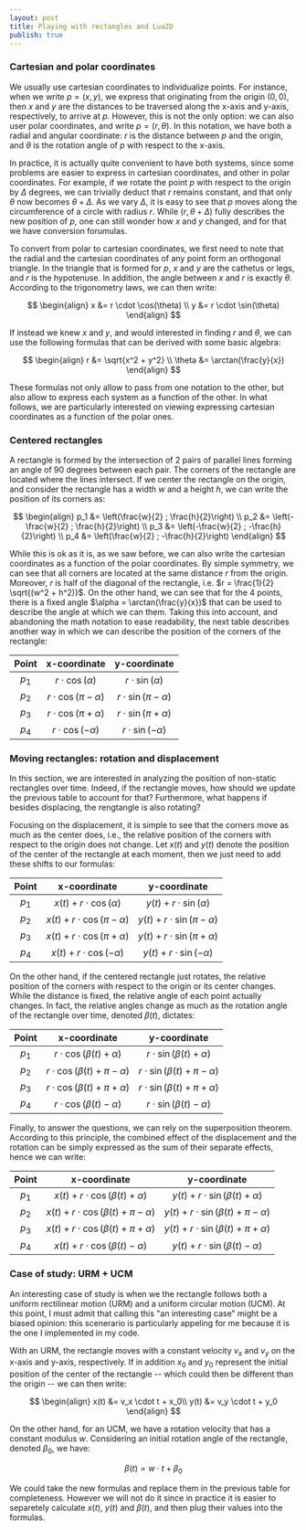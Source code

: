 ```yaml
---
layout: post
title: Playing with rectangles and Lua2D
publish: true
---
```


### Cartesian and polar coordinates

We usually use cartesian coordinates to individualize points. For instance, when we write $p = (x, y)$, we express that originating from the origin $(0, 0)$, then $x$ and $y$ are the distances to be traversed along the x-axis and y-axis, respectively, to arrive at $p$. However, this is not the only option: we can also user polar coordinates, and write $p = (r, \theta)$. In this notation, we have both a radial and angular coordinate: $r$ is the distance between $p$ and the origin, and $\theta$ is the rotation angle of $p$ with respect to the x-axis. 

In practice, it is actually quite convenient to have both systems, since some problems are easier to express in cartesian coordinates, and other in polar coordinates. For example, if we rotate the point $p$ with respect to the origin by $\Delta$ degrees, we can trivially deduct that $r$ remains constant, and that only $\theta$ now becomes $\theta + \Delta$. As we vary $\Delta$, it is easy to see that $p$ moves along the circumference of a circle with radius $r$. While $(r, \theta + \Delta)$ fully describes the new position of $p$, one can still wonder how $x$ and $y$ changed, and for that we have conversion forumulas.

To convert from polar to cartesian coordinates, we first need to note that the radial and the cartesian coordinates of any point form an orthogonal triangle. In the triangle that is formed for $p$, $x$ and $y$ are the cathetus or legs, and $r$ is the hypotenuse. In addition, the angle between $x$ and $r$ is exactly $\theta$. According to the trigonometry laws, we can then write:

$$
\begin{align}
x &= r \cdot \cos(\theta) \\
y &= r \cdot \sin(\theta)
\end{align}
$$

If instead we knew $x$ and $y$, and would interested in finding $r$ and $\theta$, we can use the following formulas that can be derived with some basic algebra:

$$
\begin{align}
r &= \sqrt{x^2 + y^2} \\
\theta &= \arctan(\frac{y}{x})
\end{align}
$$

These formulas not only allow to pass from one notation to the other, but also allow to express each system as a function of the other. In what follows, we are particularly interested on viewing expressing cartesian coordinates as a function of the polar ones.



### Centered rectangles

A rectangle is formed by the intersection of 2 pairs of parallel lines forming an angle of 90 degrees between each pair. The corners of the rectangle are located where the lines intersect. If we center the rectangle on the origin, and consider the rectangle has a width $w$ and a height $h$, we can write the position of its corners as:

$$
\begin{align}
p_1 &= \left(\frac{w}{2} ; \frac{h}{2}\right) \\
p_2 &= \left(-\frac{w}{2} ; \frac{h}{2}\right) \\
p_3 &= \left(-\frac{w}{2} ; -\frac{h}{2}\right) \\
p_4 &= \left(\frac{w}{2}  ; -\frac{h}{2}\right)
\end{align}
$$

While this is ok as it is, as we saw before, we can also write the cartesian coordinates as a function of the polar coordinates. By simple symmetry, we can see that all corners are located at the same distance $r$ from the origin. Moreover, $r$ is half of the diagonal of the rectangle, i.e. $r = \frac{1}{2} \sqrt{(w^2 + h^2)}$. On the other hand, we can see that for the 4 points, there is a fixed angle $\alpha = \arctan(\frac{y}{x})$ that can be used to describe the angle at which we can them. Taking this into account, and abandoning the math notation to ease readability, the next table describes another way in which we can describe the position of the corners of the rectangle:

| Point | x-coordinate                 | y-coordinate                 |
|:-------:|:-----------------------------:|:-----------------------------:|
| $p_1$    | $r \cdot \cos(\alpha)$     | $r \cdot \sin(\alpha)$     |
| $p_2$    | $r \cdot \cos(\pi - \alpha)$ | $r \cdot \sin(\pi - \alpha)$ |
| $p_3$    | $r \cdot \cos(\pi + \alpha)$ | $r \cdot \sin(\pi + \alpha)$ |
| $p_4$    | $r \cdot \cos(-\alpha)$    | $r \cdot \sin(-\alpha)$    |
  
### Moving rectangles: rotation and displacement

In this section, we are interested in analyzing the position of non-static rectangles over time. Indeed, if the rectangle moves, how should we update the previous table to account for that? Furthermore, what happens if besides displacing, the rengtangle is also rotating? 

Focusing on the displacement, it is simple to see that the corners move as much as the center does, i.e., the relative position of the corners with respect to the origin does not change. Let $x(t)$ and $y(t)$ denote the position of the center of the rectangle at each moment, then we just need to add these shifts to our formulas:

| Point | x-coordinate                 | y-coordinate                 |
|:-------:|:-----------------------------:|:-----------------------------:|
| $p_1$     | $x(t) + r \cdot \cos\left(\alpha\right)$     | $y(t) + r \cdot \sin\left(\alpha\right)$     |
| $p_2$     | $x(t) + r \cdot \cos\left(\pi - \alpha\right)$ | $y(t) + r \cdot \sin\left(\pi - \alpha\right)$ |
| $p_3$     | $x(t) + r \cdot \cos\left(\pi + \alpha\right)$ | $y(t) + r \cdot \sin\left(\pi + \alpha\right)$ |
| $p_4$     | $x(t) + r \cdot \cos\left(-\alpha\right)$    | $y(t) + r \cdot \sin\left(-\alpha\right)$    |


On the other hand, if the centered rectangle just rotates, the relative position of the corners with respect to the origin or its center changes. While the distance is fixed, the relative angle of each point actually changes. In fact, the relative angles change as much as the rotation angle of the rectangle over time, denoted $\beta(t)$, dictates:

| Point | x-coordinate                 | y-coordinate                 |
|:-------:|:-----------------------------:|:-----------------------------:|
| $p_1$     | $r \cdot \cos\left(\beta(t) + \alpha\right)$     | $r \cdot \sin\left(\beta(t) + \alpha\right)$     |
| $p_2$     | $r \cdot \cos\left(\beta(t) + \pi - \alpha\right)$ | $r \cdot \sin\left(\beta(t) + \pi - \alpha\right)$ |
| $p_3$     | $r \cdot \cos\left(\beta(t) + \pi + \alpha\right)$ | $r \cdot \sin\left(\beta(t) + \pi + \alpha\right)$ |
| $p_4$     | $r \cdot \cos\left(\beta(t) - \alpha\right)$    | $r \cdot \sin\left(\beta(t) -\alpha\right)$    |

Finally, to answer the questions, we can rely on the superposition theorem. According to this principle, the combined effect of the displacement and the rotation can be simply expressed as the sum of their separate effects, hence we can write:

| Point | x-coordinate                 | y-coordinate                 |
|:-------:|:-----------------------------:|:-----------------------------:|
| $p_1$     | $x(t) + r \cdot \cos\left(\beta(t) + \alpha\right)$     | $y(t) + r \cdot \sin\left(\beta(t) + \alpha\right)$     |
| $p_2$     | $x(t) + r \cdot \cos\left(\beta(t) + \pi - \alpha\right)$ | $y(t) + r \cdot \sin\left(\beta(t) + \pi - \alpha\right)$ |
| $p_3$     | $x(t) + r \cdot \cos\left(\beta(t) + \pi + \alpha\right)$ | $y(t) + r \cdot \sin\left(\beta(t) + \pi + \alpha\right)$ |
| $p_4$     | $x(t) + r \cdot \cos\left(\beta(t) - \alpha\right)$    | $y(t) + r \cdot \sin\left(\beta(t) -\alpha\right)$    |

### Case of study: URM + UCM 

An interesting case of study is when we the rectangle follows both a uniform rectilinear motion (URM) and a uniform circular motion (UCM). At this point, I must admit that calling this "an interesting case" might be a biased opinion: this scenerario is particularly appeling for me because it is the one I implemented in my code.

With an URM, the rectangle moves with a constant velocity $v_x$ and $v_y$ on the x-axis and y-axis, respectively. If in addition $x_0$ and $y_0$ represent the initial position of the center of the rectangle -- which could then be different than the origin -- we can then write:

$$
\begin{align}
x(t) &= v_x \cdot t + x_0\\
y(t) &= v_y \cdot t + y_0
\end{align}
$$

On the other hand, for an UCM, we have a rotation velocity that has a constant modulus $w$. Considering an initial rotation angle of the rectangle, denoted $\beta_0$, we have:

$$\beta(t) = w \cdot t + \beta_0$$

We could take the new formulas and replace them in the previous table for completeness. However we will not do it since in practice it is easier to separetely calculate $x(t)$, $y(t)$ and $\beta(t)$, and then plug their values into the formulas.

<!---
We can use these formulas on our previous table. Replacing, we have

| Point | x-coordinate                 | y-coordinate                 |
|:-------:|:-----------------------------:|:-----------------------------:|
| $p_1$     | $v_x \cdot t + r \cos(w \cdot t + \beta_0 + \alpha)$     | $v_y \cdot t + r \sin(w \cdot t + \beta_0 + \alpha)$     |
| $p_2$     | $v_x \cdot t + r \cos(\pi + w \cdot t + \beta_0 - \alpha)$ | $v_y \cdot t + r \sin(\pi + w \cdot t + \beta_0 - \alpha)$ |
| $p_3$     | $v_x \cdot t + r \cos(\pi + w \cdot t + \beta_0 + \alpha)$ | $v_y \cdot t + r \sin(\pi + w \cdot t + \beta_0 + \alpha)$ |
| $p_4$     | $v_x \cdot t + r \cos(w \cdot t + \beta_0 -\alpha)$    | $v_y \cdot t + r \sin(w \cdot t + \beta_0 -\alpha)$    |
-->
